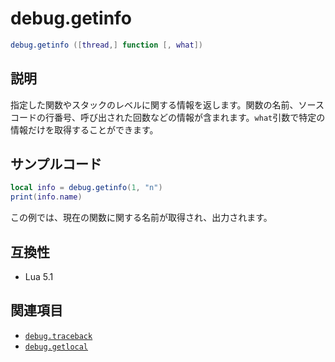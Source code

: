 # debug.getinfo

```lua
debug.getinfo ([thread,] function [, what])
```

## 説明

指定した関数やスタックのレベルに関する情報を返します。関数の名前、ソースコードの行番号、呼び出された回数などの情報が含まれます。`what`引数で特定の情報だけを取得することができます。

## サンプルコード

```lua
local info = debug.getinfo(1, "n")
print(info.name)
```

この例では、現在の関数に関する名前が取得され、出力されます。

## 互換性

- Lua 5.1

## 関連項目

- [`debug.traceback`](traceback.md)
- [`debug.getlocal`](getlocal.md)